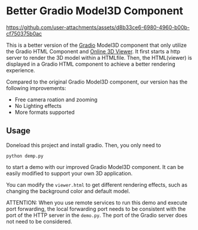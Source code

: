 # Better Gradio Model3D Component

https://github.com/user-attachments/assets/d8b33ce6-6980-4960-b00b-cf750375b0ac

This is a better version of the [Gradio](https://www.gradio.app/) Model3D component that only utilize the Gradio HTML Component and [Online 3D Viewer](https://3dviewer.net/).
It first starts a http server to render the 3D model within a HTMLfile. Then, the HTML(viewer) is displayed in a Gradio HTML component to achieve a better rendering experience.

Compared to the original Gradio Model3D component, our version has the following improvements:

- Free camera roation and zooming
- No Lighting effects
- More formats supported

## Usage
Doneload this project and install gradio.
Then, you only need to 
```
python demp.py
```
to start a demo with our improved Gradio Model3D component.
It can be easily modified to support your own 3D application.

You can modify the `viewer.html` to get different rendering effects, such as changing the background color and default model.

ATTENTION: When you use remote services to run this demo and execute port forwarding, the local forwarding port needs to be consistent with the port of the HTTP server in the `demo.py`. The port of the Gradio server does not need to be considered.
